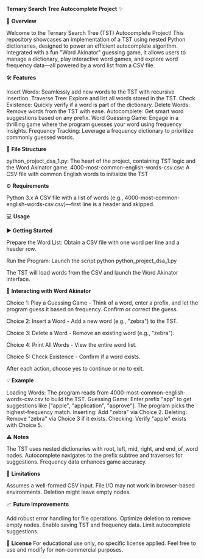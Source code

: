 **Ternary Search Tree Autocomplete Project** :sparkles:

:rocket: **Overview**

Welcome to the Ternary Search Tree (TST) Autocomplete Project! This repository showcases an implementation of a TST using nested Python dictionaries, designed to power an efficient autocomplete algorithm. Integrated with a fun "Word Akinator" guessing game, it allows users to manage a dictionary, play interactive word games, and explore word frequency data—all powered by a word list from a CSV file.

:hammer_and_wrench: **Features**

Insert Words: Seamlessly add new words to the TST with recursive insertion.
Traverse Tree: Explore and list all words stored in the TST.
Check Existence: Quickly verify if a word is part of the dictionary.
Delete Words: Remove words from the TST with ease.
Autocomplete: Get smart word suggestions based on any prefix.
Word Guessing Game: Engage in a thrilling game where the program guesses your word using frequency insights.
Frequency Tracking: Leverage a frequency dictionary to prioritize commonly guessed words.

:file_folder: **File Structure**

python_project_dsa_1.py: The heart of the project, containing TST logic and the Word Akinator game.
4000-most-common-english-words-csv.csv: A CSV file with common English words to initialize the TST 

:gear: **Requirements**

Python 3.x
A CSV file with a list of words (e.g., 4000-most-common-english-words-csv.csv)—first line is a header and skipped.

:computer: **Usage**

:arrow_forward: **Getting Started**

Prepare the Word List:
Obtain a CSV file with one word per line and a header row.


Run the Program:
Launch the script:python python_project_dsa_1.py


The TST will load words from the CSV and launch the Word Akinator interface.



:game_die: **Interacting with Word Akinator**

Choice 1: Play a Guessing Game - Think of a word, enter a prefix, and let the program guess it based on frequency. Confirm or correct the guess.

Choice 2: Insert a Word - Add a new word (e.g., "zebra") to the TST.

Choice 3: Delete a Word - Remove an existing word (e.g., "zebra").

Choice 4: Print All Words - View the entire word list.

Choice 5: Check Existence - Confirm if a word exists.

After each action, choose yes to continue or no to exit.

:bulb: **Example**

Loading Words: The program reads from 4000-most-common-english-words-csv.csv to build the TST.
Guessing Game: Enter prefix "app" to get suggestions like ["apple", "application", "approve"]. The program picks the highest-frequency match.
Inserting: Add "zebra" via Choice 2.
Deleting: Remove "zebra" via Choice 3 if it exists.
Checking: Verify "apple" exists with Choice 5.

:warning: **Notes**

The TST uses nested dictionaries with root, left, mid, right, and end_of_word nodes.
Autocomplete navigates to the prefix subtree and traverses for suggestions.
Frequency data enhances game accuracy.

:construction: **Limitations**

Assumes a well-formed CSV input.
File I/O may not work in browser-based environments.
Deletion might leave empty nodes.

:chart_with_upwards_trend: **Future Improvements**

Add robust error handling for file operations.
Optimize deletion to remove empty nodes.
Enable saving TST and frequency data.
Limit autocomplete suggestions.

:scroll: **License**
For educational use only, no specific license applied. Feel free to use and modify for non-commercial purposes.

